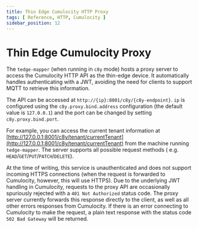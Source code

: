 ```yaml
---
title: Thin Edge Cumulocity HTTP Proxy
tags: [ Reference, HTTP, Cumulocity ]
sidebar_position: 12
---
```


# Thin Edge Cumulocity Proxy

The `tedge-mapper` (when running in `c8y` mode) hosts a proxy server to access the Cumulocity HTTP API as the thin-edge
device. It automatically handles authenticating with a JWT, avoiding the need for clients to support MQTT to retrieve
this information.

The API can be accessed at `http://{ip}:8001/c8y/{c8y-endpoint}`. `ip` is configured using
the `c8y.proxy.bind.address` configuration (the default value is `127.0.0.1`) and the port can be changed by
setting `c8y.proxy.bind.port`.

For example, you can access the current tenant information
at [http://127.0.0.1:8001/c8y/tenant/currentTenant](http://127.0.0.1:8001/c8y/tenant/currentTenant) from the
machine running `tedge-mapper`. The server supports all possible request methods (
e.g. `HEAD`/`GET`/`PUT`/`PATCH`/`DELETE`).

At the time of writing, this service is unauthenticated and does not support incoming HTTPS connections (when the
request is forwarded to Cumulocity, however, this will use HTTPS). Due to the underlying JWT handling in Cumulocity,
requests to the proxy API are occasionally spuriously rejected with a `401 Not Authorized` status code. The proxy server
currently forwards this response directly to the client, as well as all other errors responses from Cumulocity. If there
is an error connecting to Cumulocity to make the request, a plain text response with the status code `502 Bad Gateway`
will be returned.
